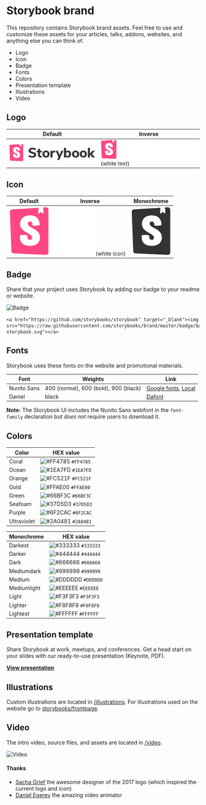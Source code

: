 # Storybook brand

This repository contains Storybook brand assets. Feel free to use and customize these assets for your articles, talks, addons, websites, and anything else you can think of.

- Logo
- Icon
- Badge
- Fonts
- Colors
- Presentation template
- Illustrations
- Video

## Logo

| Default  |  Inverse  |
|---|---|
| ![Default](./logo/logo-storybook-default.svg) | ![Inverse](./logo/logo-storybook-inverse.svg) (white text) |

## Icon

| Default  |  Inverse  |  Monochrome |
|---|---|---|
| ![Default](./icon/icon-storybook-default.svg) | ![Inverse](./icon/icon-storybook-inverse.svg) (white icon) | ![Monochrome](./icon/icon-storybook-monochrome.svg)|

## Badge

Share that your project uses Storybook by adding our badge to your readme or website.

![Badge](./badge/badge-storybook.svg)

```
<a href="https://github.com/storybooks/storybook" target="_blank"><img src="https://raw.githubusercontent.com/storybooks/brand/master/badge/badge-storybook.svg"></a>
```


## Fonts
Storybook uses these fonts on the website and promotional materials.

| Font  |  Weights  |  Link |
|---|---|---|
| Nunito Sans  | 400 (normal), 600 (bold), 900 (black) | [Google fonts](https://fonts.google.com/specimen/Nunito+Sans), [Local](./fonts) |  
| Daniel   |  black |  [Dafont](https://www.dafont.com/daniel.font) |

**Note:** The Storybook UI includes the Nunito Sans webfont in the `font-family` declaration but *does not* require users to download it.


## Colors

| Color     | HEX value |
|------------|-----------|
| Coral       | ![#FF4785](https://placehold.it/15/FF4785/000000?text=+) `#FF4785` |
| Ocean     | ![#1EA7FD](https://placehold.it/15/1EA7FD/000000?text=+) `#1EA7FD` |
| Orange     | ![#FC521F](https://placehold.it/15/FC521F/000000?text=+) `#FC521F` |
| Gold      | ![#FFAE00](https://placehold.it/15/FFAE00/000000?text=+) `#FFAE00` |
| Green       | ![#66BF3C](https://placehold.it/15/66BF3C/000000?text=+) `#66BF3C` |
| Seafoam      | ![#37D5D3](https://placehold.it/15/37D5D3/000000?text=+) `#37D5D3` |
| Purple      | ![#6F2CAC](https://placehold.it/15/6F2CAC/000000?text=+) `#6F2CAC` |
| Ultraviolet      | ![#2A0481](https://placehold.it/15/2A0481/000000?text=+) `#2A0481` |


| Monochrome  | HEX value |
|------------|-----------|
| Darkest       | ![#333333](https://placehold.it/15/333333/000000?text=+) `#333333` |
| Darker     | ![#444444](https://placehold.it/15/444444/000000?text=+) `#444444` |
| Dark     | ![#666666](https://placehold.it/15/666666/000000?text=+) `#666666` |
| Mediumdark      | ![#999999](https://placehold.it/15/999999/000000?text=+) `#999999` |
| Medium       | ![#DDDDDD](https://placehold.it/15/DDDDDD/000000?text=+) `#DDDDDD` |
| Mediumlight      | ![#EEEEEE](https://placehold.it/15/EEEEEE/000000?text=+) `#EEEEEE` |
| Light      | ![#F3F3F3](https://placehold.it/15/F3F3F3/000000?text=+) `#F3F3F3` |
| Lighter      | ![#F8F8F8](https://placehold.it/15/F8F8F8/000000?text=+) `#F8F8F8` |
| Lightest      | ![#FFFFFF](https://placehold.it/15/FFFFFF/000000?text=+) `#FFFFFF` |

## Presentation template
Share Storybook at work, meetups, and conferences. Get a head start on your slides with our ready-to-use presentation (Keynote, PDF).

[**View presentation**](./presentation)

## Illustrations
Custom illustrations are located in [/illustrations](./illustrations).
For illustrations used on the website go to [storybooks/frontpage](https://github.com/storybooks/frontpage/).

## Video
The intro video, source files, and assets are located in [/video](./video).

![Video](./video/2018/storybook-intro-animation.gif)

#### Thanks
- [Sacha Grief](https://github.com/SachaG) the awesome designer of the 2017 logo (which inspired the current logo and icon)
- [Daniel Egerev](https://twitter.com/iDanb0) the amazing video animator
